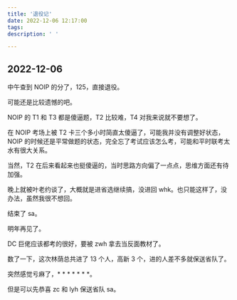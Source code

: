 ```yaml
---
title: '退役记'
date: 2022-12-06 12:17:00
tags: 
description: ' '

---
```


## 2022-12-06

中午查到 NOIP 的分了，125，直接退役。

可能还是比较遗憾的吧。

NOIP 的 T1 和 T3 都是傻逼题，T2 比较难，T4 对我来说就不要想了。

在 NOIP 考场上被 T2 卡三个多小时简直太傻逼了，可能我并没有调整好状态，NOIP 的时候还是平常做题的状态，完全忘了考试应该怎么考，可能和平时联考太水有很大关系。

当然，T2 在后来看起来也挺傻逼的，当时思路方向偏了一点点，思维方面还有待加强。

晚上就被叶老约谈了，大概就是进省选继续搞，没进回 whk。也只能这样了，没办法，虽然我很不想回。

结束了 sa。

明年再见了。

DC 巨佬应该都考的很好，要被 zwh 拿去当反面教材了。

数了一下，这次林荫总共进了 13 个人，高新 3 个，进的人差不多就保送省队了。

突然感觉亏麻了，* * * * * * *。

但是可以先恭喜 zc 和 lyh 保送省队 sa。